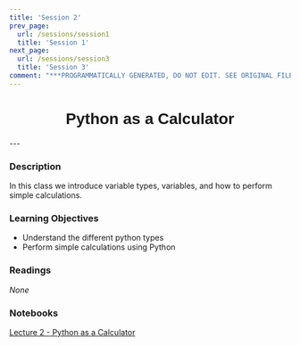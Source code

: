 ```yaml
---
title: 'Session 2'
prev_page:
  url: /sessions/session1
  title: 'Session 1'
next_page:
  url: /sessions/session3
  title: 'Session 3'
comment: "***PROGRAMMATICALLY GENERATED, DO NOT EDIT. SEE ORIGINAL FILES IN /content***"
---
```

<h1  style="font-family:  Verdana,  Geneva,  sans-serif;  text-align:center">Python  as  a  Calculator</h1> 
--- 
 
###  Description 
In  this  class  we  introduce  variable  types,  variables,  and  how  to  perform  simple  calculations. 
 
###  Learning  Objectives 
-  Understand  the  different  python  types 
-  Perform  simple  calculations  using  Python 
 
###  Readings 
*None* 
 
###  Notebooks 
[Lecture  2  -  Python  as  a  Calculator](https://rpi-data.github.io/csci1100/notebooks/lec02_calculator.html)
